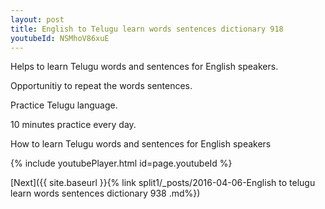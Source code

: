 ```yaml
---
layout: post
title: English to Telugu learn words sentences dictionary 918 
youtubeId: NSMhoV86xuE
---
```

 
 
Helps to learn Telugu words and sentences for English speakers.

Opportunitiy to repeat the words sentences. 

Practice Telugu language. 
 
10 minutes practice every day. 
 
How to learn Telugu words and sentences for English speakers 
 
{% include youtubePlayer.html id=page.youtubeId %}
 
 
[Next]({{ site.baseurl }}{% link  split1/_posts/2016-04-06-English to telugu learn words sentences dictionary 938 .md%})
 
